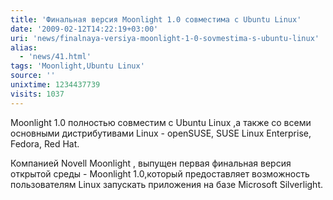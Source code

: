 ```yaml
---
title: 'Финальная версия Moonlight 1.0 совместима с Ubuntu Linux'
date: '2009-02-12T14:22:19+03:00'
uri: 'news/finalnaya-versiya-moonlight-1-0-sovmestima-s-ubuntu-linux'
alias: 
  - 'news/41.html'
tags: 'Moonlight,Ubuntu Linux'
source: ''
unixtime: 1234437739
visits: 1037
---
```

Moonlight 1.0 полностью совместим с Ubuntu Linux ,а также со всеми основными дистрибутивами Linux - openSUSE, SUSE Linux Enterprise, Fedora, Red Hat.

Компанией Novell Moonlight , выпущен первая финальная версия открытой среды - Moonlight 1.0,который предоставляет возможность пользователям Linux запускать приложения на базе Microsoft Silverlight.

